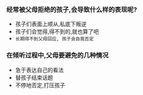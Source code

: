 ### 经常被父母拒绝的孩子,会导致什么样的表现呢?
- 孩子们表面上顺从,私底下叛逆
- 孩子们会觉得,得不到的,就也算了吧
- `长期得不到父母回应, 孩子会自我否定`

### 在倾听过程中,父母要避免的几种情况
- 急于表达自己的看法
- 替孩子结束话题
- 不停地否定,打压孩子